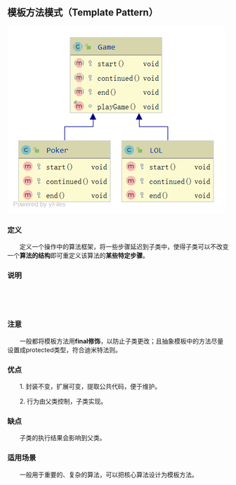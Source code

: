 ## 模板方法模式（Template Pattern）

![模板方法模式](https://github.com/GRain-long/ddstudy/blob/dev/ddstudy-designpattern/src/main/resources/image/template.png)


### 定义
&emsp;&emsp;定义一个操作中的算法框架，将一些步骤延迟到子类中，使得子类可以不改变一个**算法的结构**即可重定义该算法的**某些特定步骤**。

### 说明
&emsp;&emsp;

&emsp;&emsp;

### 注意
&emsp;&emsp;一般都将模板方法用**final修饰**，以防止子类更改；且抽象模板中的方法尽量设置成protected类型，符合迪米特法则。

### 优点
&emsp;&emsp;1. 封装不变，扩展可变，提取公共代码，便于维护。  

&emsp;&emsp;2. 行为由父类控制，子类实现。

### 缺点
&emsp;&emsp;子类的执行结果会影响到父类。

### 适用场景
&emsp;&emsp;一般用于重要的、复杂的算法，可以把核心算法设计为模板方法。




